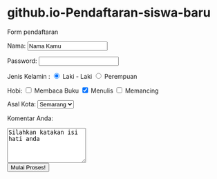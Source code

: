 # github.io-Pendaftaran-siswa-baru
Form pendaftaran
<form action=" formulir.html" method="get">
 
Nama: <input type="text" name="nama" value="Nama Kamu" />
<br />
 
Password: <input type="password" name="password" />
<br />
 
Jenis Kelamin : 
<input type="radio" name="jenis_kelamin" value="laki-laki" checked /> 
Laki - Laki
<input type="radio" name="jenis_kelamin" value="perempuan" /> 
Perempuan
<br />
 
Hobi: <input type="checkbox" name="hobi_baca" /> Membaca Buku
      <input type="checkbox" name="hobi_nulis" checked /> Menulis
      <input type="checkbox" name="hobi_mancing" /> Memancing
<br />
 
Asal Kota:
 <select name="asal_kota" >
     <option value="Kota Jakarta"> Jakarta</option>
     <option>Bandung</option>
    <option value="Kota Semarang" selected>Semarang</option>
 </select>
<br />
 
Komentar Anda:
<textarea name="komentar" rows="5" cols="20">
Silahkan katakan isi hati anda
</textarea>
<br />
 
<input type="submit" value="Mulai Proses!" >
 
</form>
